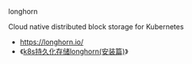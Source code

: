 longhorn

Cloud native distributed block storage for Kubernetes

- https://longhorn.io/
- 《[k8s持久化存储longhorn(安装篇)](https://www.jianshu.com/p/db21e0c8738b)》